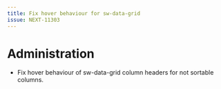 ```yaml
---
title: Fix hover behaviour for sw-data-grid
issue: NEXT-11303
---
```

# Administration
*  Fix hover behaviour of sw-data-grid column headers for not sortable columns.
